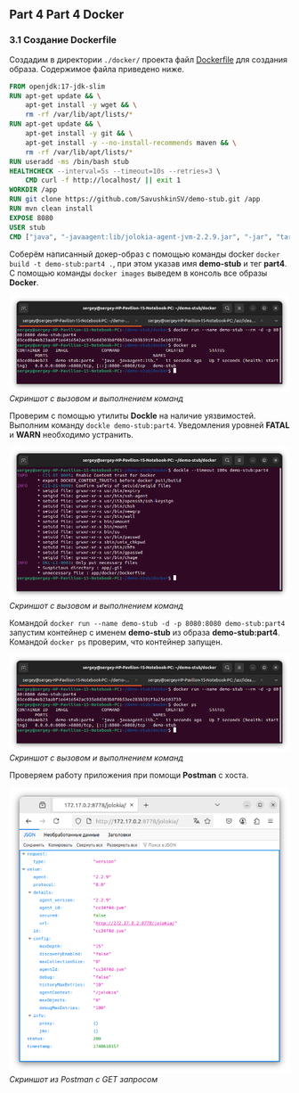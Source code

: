 ## Part 4 Part 4 Docker

### 3.1 Создание Dockerfile

Создадим в директории `./docker/` проекта файл [Dockerfile](../docker/Dockerfile) для создания образа. Содержимое файла приведено ниже.

```dockerfile
FROM openjdk:17-jdk-slim
RUN apt-get update && \
    apt-get install -y wget && \
    rm -rf /var/lib/apt/lists/*
RUN apt-get update && \
    apt-get install -y git && \
    apt-get install -y --no-install-recommends maven && \
    rm -rf /var/lib/apt/lists/*
RUN useradd -ms /bin/bash stub    
HEALTHCHECK --interval=5s --timeout=10s --retries=3 \
    CMD curl -f http://localhost/ || exit 1
WORKDIR /app
RUN git clone https://github.com/SavushkinSV/demo-stub.git /app
RUN mvn clean install
EXPOSE 8080
USER stub
CMD ["java", "-javaagent:lib/jolokia-agent-jvm-2.2.9.jar", "-jar", "target/demo-stub-0.0.1-SNAPSHOT.jar"]
```

Соберём написанный докер-образ с помощью команды docker `docker build -t demo-stub:part4 .`, при этом указав имя **demo-stub** и тег **part4**.
С помощью команды `docker images` выведем в консоль все образы **Docker**.

![part_4_1](images/part_4_3.png "Скриншот с вызовом и выполнением команд") \
*Скриншот с вызовом и выполнением команд*

Проверим с помощью утилиты **Dockle** на наличие уязвимостей. Выполним команду `dockle demo-stub:part4`.
Уведомления уровней **FATAL** и **WARN** необходимо устранить.

![part_4_2](images/part_4_2.png "Скриншот с вызовом и выполнением команд") \
*Скриншот с вызовом и выполнением команд*

Командой `docker run --name demo-stub -d -p 8080:8080 demo-stub:part4` запустим контейнер с именем **demo-stub** из образа **demo-stub:part4**.
Командой `docker ps` проверим, что контейнер запущен.

![part_4_3](images/part_4_3.png "Скриншот с вызовом и выполнением команд") \
*Скриншот с вызовом и выполнением команд*

Проверяем работу приложения при помощи **Postman** с хоста.

![part_4_4](images/part_4_4.png "Скриншот из Postman с GET запросом") \
*Скриншот из Postman с GET запросом*
